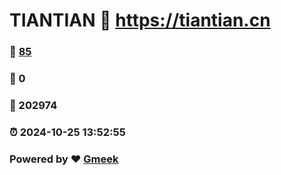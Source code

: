 # TIANTIAN :link: https://tiantian.cn 
### :page_facing_up: [85](https://tiantian.cn/tag.html) 
### :speech_balloon: 0 
### :hibiscus: 202974 
### :alarm_clock: 2024-10-25 13:52:55 
### Powered by :heart: [Gmeek](https://github.com/Meekdai/Gmeek)
